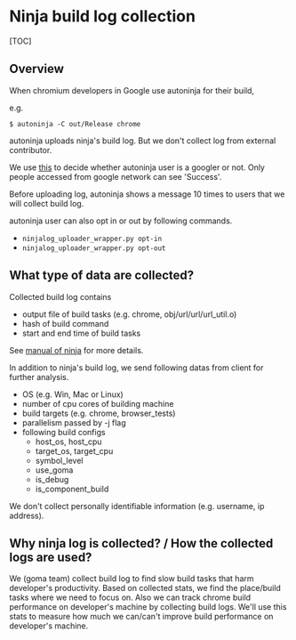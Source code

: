 # Ninja build log collection

[TOC]

## Overview

When chromium developers in Google use autoninja for their build,

e.g.
```
$ autoninja -C out/Release chrome
```

autoninja uploads ninja's build log. But we don't collect log from external
contributor.

We use [this](https://chromium-build-stats-staging.appspot.com/should-upload)
to decide whether autoninja user is a googler or not. Only people accessed from
google network can see 'Success'.

Before uploading log, autoninja shows a message 10 times to users that we will
collect build log.

autoninja user can also opt in or out by following commands.

* `ninjalog_uploader_wrapper.py opt-in`
* `ninjalog_uploader_wrapper.py opt-out`

## What type of data are collected?

Collected build log contains

* output file of build tasks (e.g. chrome, obj/url/url/url_util.o)
* hash of build command
* start and end time of build tasks

See [manual of ninja](https://ninja-build.org/manual.html#ref_log) for more
details.

In addition to ninja's build log, we send following datas from client for
further analysis.

* OS (e.g. Win, Mac or Linux)
* number of cpu cores of building machine
* build targets (e.g. chrome, browser_tests)
* parallelism passed by -j flag
* following build configs
  * host\_os, host\_cpu
  * target\_os, target\_cpu
  * symbol\_level
  * use\_goma
  * is\_debug
  * is\_component\_build

 We don't collect personally identifiable information
(e.g. username, ip address).

## Why ninja log is collected? / How the collected logs are used?

We (goma team) collect build log to find slow build tasks that harm developer's
productivity. Based on collected stats, we find the place/build tasks where we
need to focus on. Also we can track chrome build performance on developer's
machine by collecting build logs. We'll use this stats to measure how much
we can/can't improve build performance on developer's machine.
